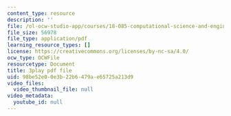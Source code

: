 ```yaml
---
content_type: resource
description: ''
file: /ol-ocw-studio-app/courses/18-085-computational-science-and-engineering-i-fall-2008/98be52e00e3b22b6479ae65725a213d9_wt7UJckgvxs.pdf
file_size: 56978
file_type: application/pdf
learning_resource_types: []
license: https://creativecommons.org/licenses/by-nc-sa/4.0/
ocw_type: OCWFile
resourcetype: Document
title: 3play pdf file
uid: 98be52e0-0e3b-22b6-479a-e65725a213d9
video_files:
  video_thumbnail_file: null
video_metadata:
  youtube_id: null
---
```

